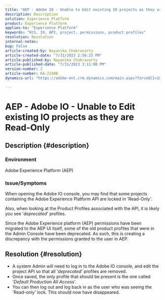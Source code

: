 ```yaml
---
title: "AEP - Adobe IO - Unable to Edit existing IO projects as they are Read-Only"
description: Description
solution: Experience Platform
product: Experience Platform
applies-to: "Experience Platform"
keywords: "KCS, IO, API, project, permissions, product profiles"
resolution: Resolution
internal-notes: 
bug: False
article-created-by: Nayanika Chakravarty
article-created-date: "7/31/2023 2:56:25 PM"
article-published-by: Nayanika Chakravarty
article-published-date: "7/31/2023 3:11:00 PM"
version-number: 2
article-number: KA-22488
dynamics-url: "https://adobe-ent.crm.dynamics.com/main.aspx?forceUCI=1&pagetype=entityrecord&etn=knowledgearticle&id=660dce67-b22f-ee11-bdf3-6045bd006149"

---
```

# AEP - Adobe IO - Unable to Edit existing IO projects as they are Read-Only

## Description {#description}


### Environment

Adobe Experience Platform (AEP)

### Issue/Symptoms

When opening the Adobe IO console, you may find that some projects containing the Adobe Experience Platform API are locked in 'Read-Only'.

Also, when looking at the Product Profiles associated with the API, it is likely you see '*deprecated*' profiles.

Since the Adobe Experience platform (AEP) permissions have been migrated to the AEP UI itself, some of the old product profiles that were in the Admin Console have been deprecated. As such, this is creating a discrepancy with the permissions granted to the user in AEP.


## Resolution {#resolution}


- A system Admin will need to log in to the Adobe IO console, and edit the project API so that all '*deprecated*' profiles are removed.
- Once saved, the only profile that should be present is the one called '*Default Production All Access*'.
- You can then log out and log back in as the user who was seeing the 'Read-only' lock. This should now have disappeared.

    

